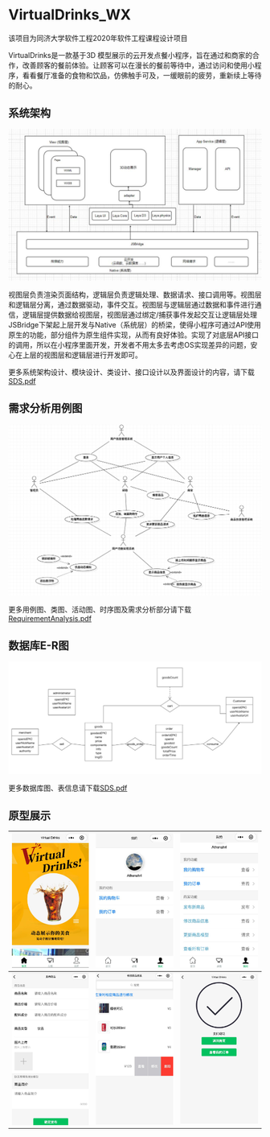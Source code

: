 # VirtualDrinks_WX

该项目为同济大学软件工程2020年软件工程课程设计项目

VirtualDrinks是一款基于3D 模型展示的云开发点餐小程序，旨在通过和商家的合作，改善顾客的餐前体验。让顾客可以在漫长的餐前等待中，通过访问和使用小程序，看看餐厅准备的食物和饮品，仿佛触手可及，一缓眼前的疲劳，重新续上等待的耐心。



## 系统架构

![1](assets/1.jpg)

视图层负责渲染页面结构，逻辑层负责逻辑处理、数据请求、接口调用等。视图层和逻辑层分离，通过数据驱动，事件交互。视图层与逻辑层通过数据和事件进行通信，逻辑层提供数据给视图层，视图层通过绑定/捕获事件发起交互让逻辑层处理JSBridge下架起上层开发与Native（系统层）的桥梁，使得小程序可通过API使用原生的功能，部分组件为原生组件实现，从而有良好体验。实现了对底层API接口的调用，所以在小程序里面开发，开发者不用太多去考虑OS实现差异的问题，安心在上层的视图层和逻辑层进行开发即可。

更多系统架构设计、模块设计、类设计、接口设计以及界面设计的内容，请下载[SDS.pdf](SDS.pdf)



## 需求分析用例图

![usecase](assets/usecase.png)

更多用例图、类图、活动图、时序图及需求分析部分请下载[RequirementAnalysis.pdf](RequirementAnalysis.pdf)



## 数据库E-R图

![ER](assets/ER.jpg)

更多数据库图、表信息请下载[SDS.pdf](SDS.pdf)



## 原型展示

| ![1](assets/main.jpg) | ![1](assets/mine.jpg)  | ![1](assets/mine2.jpg) |
| --------------------- | ---------------------- | ---------------------- |
| ![1](assets/good.jpg) | ![1](assets/good2.jpg) | ![1](assets/pay.jpg)   |

